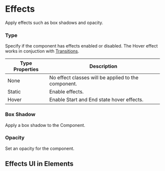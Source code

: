 # Effects

Apply effects such as box shadows and opacity.&#x20;

### Type

Specify if the component has effects enabled or disabled. The Hover effect works in conjuction with [Transitions](transitions.md).

| Type Properties | Description                                         |
| --------------- | --------------------------------------------------- |
| None            | No effect classes will be applied to the component. |
| Static          | Enable effects.                                     |
| Hover           | Enable Start and End state hover effects.           |

### Box Shadow

Apply a box shadow to the Component.

### Opacity

Set an opacity for the component.

## Effects UI in Elements

<figure><img src="../../../.gitbook/assets/CleanShot 2024-10-23 at 5 .37.01@2x.png" alt=""><figcaption></figcaption></figure>

